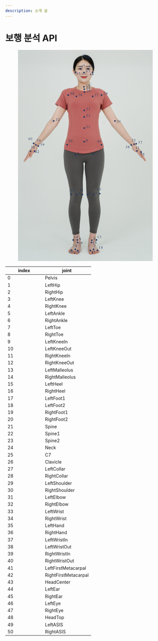```yaml
---
description: 소개 글
---
```


# 보행 분석 API

<div align="center">

<figure><img src=".gitbook/assets/Screenshot from 2024-06-25 14-52-27.png" alt=""><figcaption></figcaption></figure>

</div>

<table><thead><tr><th width="104">index</th><th>joint</th></tr></thead><tbody><tr><td>0</td><td>Pelvis</td></tr><tr><td>1</td><td>LeftHip</td></tr><tr><td>2</td><td>RightHip</td></tr><tr><td>3</td><td>LeftKnee</td></tr><tr><td>4</td><td>RightKnee</td></tr><tr><td>5</td><td>LeftAnkle</td></tr><tr><td>6</td><td>RightAnkle</td></tr><tr><td>7</td><td>LeftToe</td></tr><tr><td>8</td><td>RightToe</td></tr><tr><td>9</td><td>LeftKneeIn</td></tr><tr><td>10</td><td>LeftKneeOut</td></tr><tr><td>11</td><td>RightKneeIn</td></tr><tr><td>12</td><td>RightKneeOut</td></tr><tr><td>13</td><td>LeftMalleolus</td></tr><tr><td>14</td><td>RightMalleolus</td></tr><tr><td>15</td><td>LeftHeel</td></tr><tr><td>16</td><td>RightHeel</td></tr><tr><td>17</td><td>LeftFoot1</td></tr><tr><td>18</td><td>LeftFoot2</td></tr><tr><td>19</td><td>RightFoot1</td></tr><tr><td>20</td><td>RightFoot2</td></tr><tr><td>21</td><td>Spine</td></tr><tr><td>22</td><td>Spine1</td></tr><tr><td>23</td><td>Spine2</td></tr><tr><td>24</td><td>Neck</td></tr><tr><td>25</td><td>C7</td></tr><tr><td>26</td><td>Clavicle</td></tr><tr><td>27</td><td>LeftCollar</td></tr><tr><td>28</td><td>RightCollar</td></tr><tr><td>29</td><td>LeftShoulder</td></tr><tr><td>30</td><td>RightShoulder</td></tr><tr><td>31</td><td>LeftElbow</td></tr><tr><td>32</td><td>RightElbow</td></tr><tr><td>33</td><td>LeftWrist</td></tr><tr><td>34</td><td>RightWrist</td></tr><tr><td>35</td><td>LeftHand</td></tr><tr><td>36</td><td>RightHand</td></tr><tr><td>37</td><td>LeftWristIn</td></tr><tr><td>38</td><td>LeftWristOut</td></tr><tr><td>39</td><td>RightWristIn</td></tr><tr><td>40</td><td>RightWristOut</td></tr><tr><td>41</td><td>LeftFirstMetacarpal</td></tr><tr><td>42</td><td>RightFirstMetacarpal</td></tr><tr><td>43</td><td>HeadCenter</td></tr><tr><td>44</td><td>LeftEar</td></tr><tr><td>45</td><td>RightEar</td></tr><tr><td>46</td><td>LeftEye</td></tr><tr><td>47</td><td>RightEye</td></tr><tr><td>48</td><td>HeadTop</td></tr><tr><td>49</td><td>LeftASIS</td></tr><tr><td>50</td><td>RightASIS</td></tr></tbody></table>
